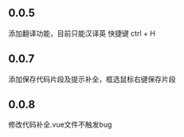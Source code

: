 ## 0.0.5
添加翻译功能，目前只能汉译英 快捷键 ctrl + H

## 0.0.7
添加保存代码片段及提示补全，框选鼠标右键保存片段

## 0.0.8
修改代码补全.vue文件不触发bug